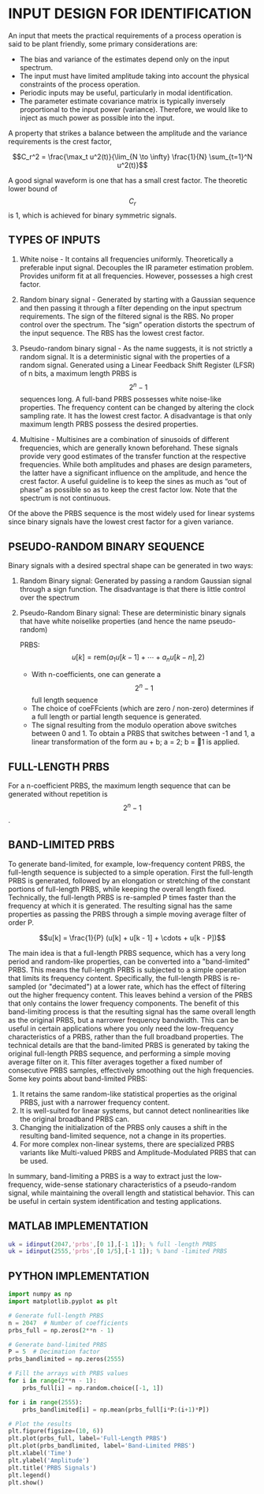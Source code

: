 # INPUT DESIGN FOR IDENTIFICATION

An input that meets the practical requirements of a process 
operation is said to be plant friendly, some primary 
considerations are:

- The bias and variance of the estimates depend only on the input
spectrum.
- The input must have limited amplitude taking into account the 
physical constraints of the process operation.
- Periodic inputs may be useful, particularly in modal identification.
- The parameter estimate covariance matrix is typically inversely proportional 
to the input power (variance). Therefore, we would like to inject as much power 
as possible into the input.

A property that strikes a balance between the amplitude and the variance requirements is the crest
factor,

$$C_r^2 = \frac{\max_t u^2(t)}{\lim_{N \to \infty} \frac{1}{N} \sum_{t=1}^N u^2(t)}$$

A good signal waveform is one that has a small crest factor. The theoretic lower bound of $$C_{r}$$ is 1, which is achieved for binary symmetric signals.

## TYPES OF INPUTS

1. White noise - It contains all frequencies uniformly. Theoretically a preferable input signal. Decouples
the IR parameter estimation problem. Provides uniform fit at all frequencies. However,
possesses a high crest factor.

2. Random binary signal - Generated by starting with a Gaussian sequence and then passing it through a
filter depending on the input spectrum requirements. The sign of the filtered signal is the RBS.
No proper control over the spectrum. The “sign” operation distorts the spectrum of the input
sequence. The RBS has the lowest crest factor.

3. Pseudo-random binary signal - As the name suggests, it is not strictly a random signal. It is a deterministic signal with the properties of a random signal. Generated using a Linear Feedback Shift Register (LFSR) of n bits, a maximum length PRBS is $$2^{n} - 1$$ sequences long. A full-band PRBS possesses white noise-like properties. The frequency content can be changed by altering the clock sampling rate. It has the lowest crest factor. A disadvantage is that only maximum length PRBS possess the desired properties.

4. Multisine - Multisines are a combination of sinusoids of different frequencies, which are generally
known beforehand. These signals provide very good estimates of the transfer function at the respective frequencies. While both amplitudes and phases are design parameters, the latter have a significant influence on the amplitude, and hence the crest factor. A useful guideline is to keep
the sines as much as “out of phase” as possible so as to keep the crest factor low. Note that the
spectrum is not continuous.

Of the above the PRBS sequence is the most widely used for linear systems since binary signals
have the lowest crest factor for a given variance.

## PSEUDO-RANDOM BINARY SEQUENCE

Binary signals with a desired spectral shape can be generated in two ways:
1. Random Binary signal: Generated by passing a random Gaussian signal through a sign function.
The disadvantage is that there is little control over the spectrum
2. Pseudo-Random Binary signal: These are deterministic binary signals that have white noiselike
properties (and hence the name pseudo-random)

    PRBS: $$u[k] = \text{rem}(a_1u[k - 1] + \cdots + a_nu[k - n], 2)$$

    - With n-coefficients, one can generate a $$2^{n} - 1$$ full length sequence
    - The choice of coeFFcients (which are zero / non-zero) determines if a full length or partial
      length sequence is generated.
    - The signal resulting from the modulo operation above switches between 0 and 1. To obtain
      a PRBS that switches between -1 and 1, a linear transformation of the form au + b; a =
      2; b = 􀀀1 is applied.

## FULL-LENGTH PRBS

For a n-coefficient PRBS, the maximum length sequence that can be generated without repetition is
$$2^{n} - 1$$.

## BAND-LIMITED PRBS

To generate band-limited, for example, low-frequency content PRBS, the full-length sequence is
subjected to a simple operation. First the full-length PRBS is generated, followed by an elongation
or stretching of the constant portions of full-length PRBS, while keeping the overall length fixed.
Technically, the full-length PRBS is re-sampled P times faster than the frequency at which it is generated.
The resulting signal has the same properties as passing the PRBS through a simple moving
average filter of order P.

$$u[k] = \frac{1}{P} (u[k] + u[k - 1] + \cdots + u[k - P])$$

The main idea is that a full-length PRBS sequence, which has a very long period and random-like properties, can be converted into a "band-limited" PRBS. This means the full-length PRBS is subjected to a simple operation that limits its frequency content.
Specifically, the full-length PRBS is re-sampled (or "decimated") at a lower rate, which has the effect of filtering out the higher frequency content. This leaves behind a version of the PRBS that only contains the lower frequency components.
The benefit of this band-limiting process is that the resulting signal has the same overall length as the original PRBS, but a narrower frequency bandwidth. This can be useful in certain applications where you only need the low-frequency characteristics of a PRBS, rather than the full broadband properties.
The technical details are that the band-limited PRBS is generated by taking the original full-length PRBS sequence, and performing a simple moving average filter on it. This filter averages together a fixed number of consecutive PRBS samples, effectively smoothing out the high frequencies.
Some key points about band-limited PRBS:
1. It retains the same random-like statistical properties as the original PRBS, just with a narrower frequency content.
2. It is well-suited for linear systems, but cannot detect nonlinearities like the original broadband PRBS can.
3. Changing the initialization of the PRBS only causes a shift in the resulting band-limited sequence, not a change in its properties.
4. For more complex non-linear systems, there are specialized PRBS variants like Multi-valued PRBS and Amplitude-Modulated PRBS that can be used.

 In summary, band-limiting a PRBS is a way to extract just the low-frequency, wide-sense stationary characteristics of a pseudo-random signal, while maintaining the overall length and statistical behavior. This can be useful in certain system identification and testing applications.

 ## MATLAB IMPLEMENTATION

```matlab
uk = idinput(2047,'prbs',[0 1],[-1 1]); % full -length PRBS
uk = idinput(2555,'prbs',[0 1/5],[-1 1]); % band -limited PRBS 
```

 ## PYTHON IMPLEMENTATION

 ```python
 import numpy as np
 import matplotlib.pyplot as plt

 # Generate full-length PRBS
 n = 2047  # Number of coefficients
 prbs_full = np.zeros(2**n - 1)
 
 # Generate band-limited PRBS
 P = 5  # Decimation factor
 prbs_bandlimited = np.zeros(2555)
 
 # Fill the arrays with PRBS values
 for i in range(2**n - 1):
     prbs_full[i] = np.random.choice([-1, 1])
 
 for i in range(2555):
     prbs_bandlimited[i] = np.mean(prbs_full[i*P:(i+1)*P])
 
 # Plot the results
 plt.figure(figsize=(10, 6))
 plt.plot(prbs_full, label='Full-Length PRBS')
 plt.plot(prbs_bandlimited, label='Band-Limited PRBS')
 plt.xlabel('Time')
 plt.ylabel('Amplitude')
 plt.title('PRBS Signals')
 plt.legend()
 plt.show()
 ```

 
